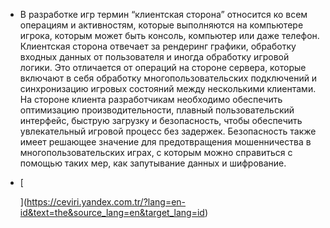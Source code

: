 - В разработке игр термин “клиентская сторона” относится ко всем операциям и активностям, которые выполняются на компьютере игрока, которым может быть консоль, компьютер или даже телефон. Клиентская сторона отвечает за рендеринг графики, обработку входных данных от пользователя и иногда обработку игровой логики. Это отличается от операций на стороне сервера, которые включают в себя обработку многопользовательских подключений и синхронизацию игровых состояний между несколькими клиентами. На стороне клиента разработчикам необходимо обеспечить оптимизацию производительности, плавный пользовательский интерфейс, быструю загрузку и безопасность, чтобы обеспечить увлекательный игровой процесс без задержек. Безопасность также имеет решающее значение для предотвращения мошенничества в многопользовательских играх, с которым можно справиться с помощью таких мер, как запутывание данных и шифрование.
    

- [
    
    ](https://ceviri.yandex.com.tr/?lang=en-id&text=the&source_lang=en&target_lang=id)
    

[  
](https://ceviri.yandex.com.tr/?lang=en-id&text=the&source_lang=en&target_lang=id)